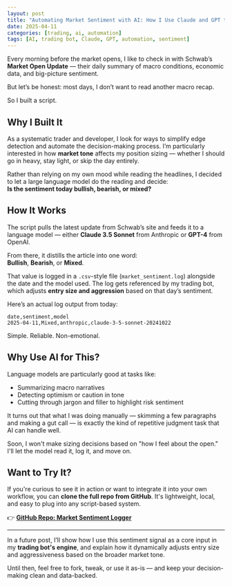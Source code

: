 ```yaml
---
layout: post
title: "Automating Market Sentiment with AI: How I Use Claude and GPT to Size My Trades"
date: 2025-04-11
categories: [trading, ai, automation]
tags: [AI, trading bot, Claude, GPT, automation, sentiment]
---
```


Every morning before the market opens, I like to check in with Schwab’s **Market Open Update** — their daily summary of macro conditions, economic data, and big-picture sentiment.

But let’s be honest: most days, I don’t want to read another macro recap.

So I built a script.

## Why I Built It

As a systematic trader and developer, I look for ways to simplify edge detection and automate the decision-making process. I’m particularly interested in how **market tone** affects my position sizing — whether I should go in heavy, stay light, or skip the day entirely.

Rather than relying on my own mood while reading the headlines, I decided to let a large language model do the reading and decide:  
**Is the sentiment today bullish, bearish, or mixed?**

## How It Works

The script pulls the latest update from Schwab’s site and feeds it to a language model — either **Claude 3.5 Sonnet** from Anthropic or **GPT-4** from OpenAI.

From there, it distills the article into one word:  
**Bullish**, **Bearish**, or **Mixed**.

That value is logged in a `.csv`-style file (`market_sentiment.log`) alongside the date and the model used. The log gets referenced by my trading bot, which adjusts **entry size and aggression** based on that day’s sentiment.

Here’s an actual log output from today:

```
date,sentiment,model
2025-04-11,Mixed,anthropic,claude-3-5-sonnet-20241022
```

Simple. Reliable. Non-emotional.

## Why Use AI for This?

Language models are particularly good at tasks like:
- Summarizing macro narratives
- Detecting optimism or caution in tone
- Cutting through jargon and filler to highlight risk sentiment

It turns out that what I was doing manually — skimming a few paragraphs and making a gut call — is exactly the kind of repetitive judgment task that AI can handle well.

Soon, I won't make sizing decisions based on "how I feel about the open." I'll let the model read it, log it, and move on.

## Want to Try It?

If you're curious to see it in action or want to integrate it into your own workflow, you can **clone the full repo from GitHub**. It's lightweight, local, and easy to plug into any script-based system.

👉 **[GitHub Repo: Market Sentiment Logger](https://github.com/CodeAndCandlesticks/market-sentiment)**

---

In a future post, I’ll show how I use this sentiment signal as a core input in my **trading bot's engine**, and explain how it dynamically adjusts entry size and aggressiveness based on the broader market tone.

Until then, feel free to fork, tweak, or use it as-is — and keep your decision-making clean and data-backed.
